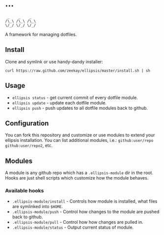 # …
     _    _    _
    /\_\ /\_\ /\_\
    \/_/ \/_/ \/_/

A framework for managing dotfiles.

## Install
Clone and symlink or use handy-dandy installer:

    curl https://raw.github.com/zeekay/ellipsis/master/install.sh | sh

## Usage

- `ellipsis status` - get current commit of every dotfile module.
- `ellipsis update` - update each dotfile module.
- `ellipsis push`   - push updates to all dotfile modules back to github.

## Configuration
You can fork this repository and customize or use modules to extend your
ellipsis installation. You can list additional modules, i.e.:
`github:user/repo github:user/repo2`, etc.

## Modules
A module is any github repo which has a `.ellipsis-module` dir in the root.
Hooks are just shell scripts which customize how the module behaves.

### Available hooks
- `.ellipsis-module/install` - Controls how module is installed, what files are
  symlinked into `$HOME`.
- `.ellipsis-module/push` - Control how changes to the module are pushed back to
  github.
- `.ellipsis-module/pull` - Control how how changes are pulled in.
- `.ellipsis-module/status` - Output current status of module.
